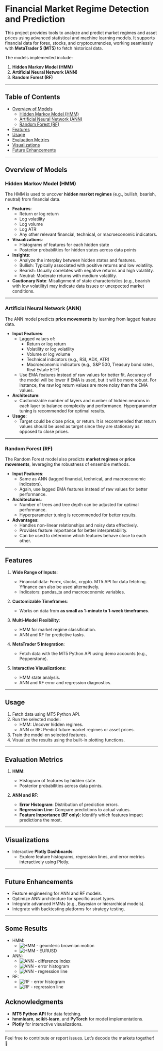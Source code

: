 # Financial Market Regime Detection and Prediction

This project provides tools to analyze and predict market regimes and asset prices using advanced statistical and machine learning models. It supports financial data for forex, stocks, and cryptocurrencies, working seamlessly with **MetaTrader 5 (MT5)** to fetch historical data.  

The models implemented include:  
1. **Hidden Markov Model (HMM)**  
2. **Artificial Neural Network (ANN)**  
3. **Random Forest (RF)**  

---

## Table of Contents  
- [Overview of Models](#overview-of-models)  
  - [Hidden Markov Model (HMM)](#hidden-markov-model-hmm)  
  - [Artificial Neural Network (ANN)](#artificial-neural-network-ann)  
  - [Random Forest (RF)](#random-forest-rf)  
- [Features](#features)  
- [Usage](#usage)  
- [Evaluation Metrics](#evaluation-metrics)  
- [Visualizations](#visualizations)  
- [Future Enhancements](#future-enhancements)  

---

## Overview of Models  

### Hidden Markov Model (HMM)  
The HMM is used to uncover **hidden market regimes** (e.g., bullish, bearish, neutral) from financial data.  
- **Features**:  
    - Return or log return  
    - Log volatility  
    - Log volume  
    - Log ATR
    - Any other relevant financial, technical, or macroeconomic indicators.  
- **Visualizations**:  
    - Histograms of features for each hidden state  
    - Posterior probabilities for hidden states across data points  
- **Insights**:  
    - Analyze the interplay between hidden states and features.
    - Bullish: Typically associated with positive returns and low volatility.
    - Bearish: Usually correlates with negative returns and high volatility.
    - Neutral: Moderate returns with medium volatility.
- **Cautionary Note**: Misalignment of state characteristics (e.g., bearish with low volatility) may indicate data issues or unexpected market conditions.  

---

### Artificial Neural Network (ANN)  
The ANN model predicts **price movements** by learning from lagged feature data.  
- **Input Features**:  
    - Lagged values of:  
        - Return or log return  
        - Volatility or log volatility  
        - Volume or log volume  
        - Technical indicators (e.g., RSI, ADX, ATR)  
        - Macroeconomic indicators (e.g., S&P 500, Treasury bond rates, Real Estate ETF)  
    - Use EMA features instead of raw values for better fit. Accuracy of the model will be lower if EMA is used, but it will be more robust. For instance, the raw log return values are more noisy than the EMA values.  
- **Architecture**:  
    - Customizable number of layers and number of hidden neurons in each layer to balance complexity and performance. Hyperparameter tuning is recommended for optimal results.
- **Usage**:  
    - Target could be close price, or return. It is recommended that return values should be used as target since they are stationary as opposed to close prices.

---

### Random Forest (RF)  
The Random Forest model also predicts **market regimes** or **price movements**, leveraging the robustness of ensemble methods.  
- **Input Features**:  
    - Same as ANN (lagged financial, technical, and macroeconomic indicators). 
    - Again, use lagged EMA features instead of raw values for better performance. 
- **Architectures**:
    - Number of trees and tree depth can be adjusted for optimal performance.  
    - Hyperparameter tuning is recommended for better results.
- **Advantages**:  
    - Handles non-linear relationships and noisy data effectively.  
    - Provides feature importance for better interpretability.
    - Can be used to determine which features behave close to each other.

---

## Features  

1. **Wide Range of Inputs**:  
    - Financial data: Forex, stocks, crypto. MT5 API for data fetching. Yfinance can also be used alternatively.
    - Indicators: pandas_ta and macroeconomic variables.  

2. **Customizable Timeframes**:  
    - Works on data from **as small as 1-minute to 1-week timeframes**.  

3. **Multi-Model Flexibility**:  
    - HMM for market regime classification.  
    - ANN and RF for predictive tasks.  

4. **MetaTrader 5 Integration**:  
    - Fetch data with the MT5 Python API using demo accounts (e.g., Pepperstone).  

5. **Interactive Visualizations**:  
    - HMM state analysis.  
    - ANN and RF error and regression diagnostics.  

---

## Usage  

1. Fetch data using MT5 Python API.  
2. Run the selected model:  
    - HMM: Uncover hidden regimes.  
    - ANN or RF: Predict future market regimes or asset prices.  
3. Train the model on selected features.  
4. Visualize the results using the built-in plotting functions.  

---

## Evaluation Metrics  

1. **HMM**:  
    - Histogram of features by hidden state.  
    - Posterior probabilities across data points.  

2. **ANN and RF**:  
    - **Error Histogram**: Distribution of prediction errors.  
    - **Regression Line**: Compare predictions to actual values.  
    - **Feature Importance (RF only)**: Identify which features impact predictions the most.  

---

## Visualizations  

- Interactive **Plotly Dashboards**:  
    - Explore feature histograms, regression lines, and error metrics interactively using Plotly.

---

## Future Enhancements  

- Feature engineering for ANN and RF models. 
- Optimize ANN architecture for specific asset types.  
- Integrate advanced HMMs (e.g., Bayesian or hierarchical models).
- Integrate with backtesting platforms for strategy testing.

---
## Some Results
- HMM:  
    - ![HMM - geomteric brownian motion](HMM.jpg)
    - ![HMM - EURUSD](HMM_EURUSD.jpg)
- ANN:
    - ![ANN - difference index](difference_index_ANN.jpg)
    - ![ANN - error histogram](error_histogram_ANN.jpg)
    - ![ANN - regression line](pred_vs_actual_ANN.jpg)
- RF:
    - ![RF - error histogram](error_histogram_RF.jpg)
    - ![RF - regression line](pred_vs_actual_RF.jpg)
## Acknowledgments  

- **MT5 Python API** for data fetching.  
- **hmmlearn**, **scikit-learn**, and **PyTorch** for model implementations.  
- **Plotly** for interactive visualizations.  

---

Feel free to contribute or report issues. Let’s decode the markets together! 🚀  